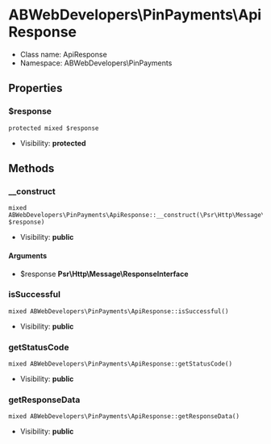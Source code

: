 ABWebDevelopers\PinPayments\ApiResponse
===============






* Class name: ApiResponse
* Namespace: ABWebDevelopers\PinPayments





Properties
----------


### $response

    protected mixed $response





* Visibility: **protected**


Methods
-------


### __construct

    mixed ABWebDevelopers\PinPayments\ApiResponse::__construct(\Psr\Http\Message\ResponseInterface $response)





* Visibility: **public**


#### Arguments
* $response **Psr\Http\Message\ResponseInterface**



### isSuccessful

    mixed ABWebDevelopers\PinPayments\ApiResponse::isSuccessful()





* Visibility: **public**




### getStatusCode

    mixed ABWebDevelopers\PinPayments\ApiResponse::getStatusCode()





* Visibility: **public**




### getResponseData

    mixed ABWebDevelopers\PinPayments\ApiResponse::getResponseData()





* Visibility: **public**



